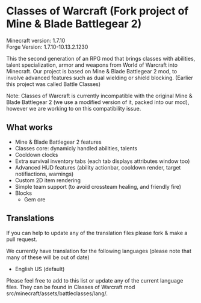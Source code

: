 Classes of Warcraft (Fork project of Mine & Blade Battlegear 2)
===============================================================
	
Minecraft version: 1.7.10  
Forge Version: 1.7.10-10.13.2.1230

This the second generation of an RPG mod that brings classes with abilities, talent specialization, armor and weapons from World of Warcraft into Minecraft. Our project is based on Mine & Blade Battlegear 2 mod, to involve advanced features such as dual wielding or shield blocking.  (Earlier this project was called Battle Classes)

Note: Classes of Warcraft is currently incompatible with the original Mine & Blade Battlegear 2 (we use a modified version of it, packed into our mod), however we are working to on this compatibility issue.

What works
----------
* Mine & Blade Battlegear 2 features
* Classes core: dynamicly handled abilities, talents
* Cooldown clocks
* Extra survival inventory tabs (each tab displays attributes window too)
* Advanced HUD features (ability actionbar, cooldown render, target notifiactions, warnings)
* Custom 2D item rendering
* Simple team support (to avoid crossteam healing, and friendly fire)
* Blocks
    + Gem ore

Translations
------------
If you can help to update any of the translation files please fork & make a pull request.

We currently have translation for the following languages (please note that many of these will be out of date)
* English US (default)

Please feel free to add to this list or update any of the current language files. They can be found in Classes of Warcraft mod src/minecraft/assets/battleclasses/lang/.
